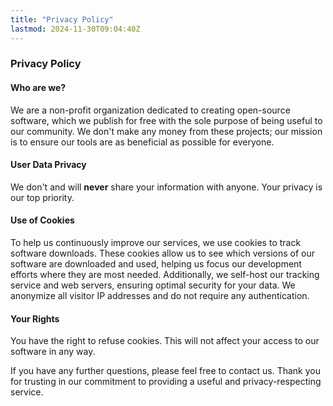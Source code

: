 ```yaml
---
title: "Privacy Policy"
lastmod: 2024-11-30T09:04:40Z
---
```


<div class="content-wrapper">
<div class="privacy-policy">
    
### Privacy Policy

#### Who are we?
We are a non-profit organization dedicated to creating open-source software, which we publish for free with the sole purpose of being useful to our community. We don't make any money from these projects; our mission is to ensure our tools are as beneficial as possible for everyone.

#### User Data Privacy
We don't and will **never** share your information with anyone. Your privacy is our top priority.

#### Use of Cookies
To help us continuously improve our services, we use cookies to track software downloads. These cookies allow us to see which versions of our software are downloaded and used, helping us focus our development efforts where they are most needed. Additionally, we self-host our tracking service and web servers, ensuring optimal security for your data. We anonymize all visitor IP addresses and do not require any authentication.

#### Your Rights
You have the right to refuse cookies. This will not affect your access to our software in any way.

If you have any further questions, please feel free to contact us. Thank you for trusting in our commitment to providing a useful and privacy-respecting service.

</div>
</div>
